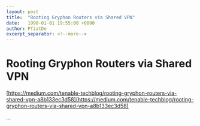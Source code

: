 ```yaml
---
layout: post
title:  "Rooting Gryphon Routers via Shared VPN"
date:   1990-01-01 19:55:00 +0000
author: PfiatDe
excerpt_separator: <!--more-->
---
```


# Rooting Gryphon Routers via Shared VPN

[https://medium.com/tenable-techblog/rooting-gryphon-routers-via-shared-vpn-a8b133ec3d58](https://medium.com/tenable-techblog/rooting-gryphon-routers-via-shared-vpn-a8b133ec3d58)

...
<!--more-->
